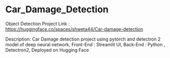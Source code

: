 # Car_Damage_Detection
Object Detection 
Project Link : https://huggingface.co/spaces/shweta44/Car-damage-detection

Description:
Car Damage detection project using pytorch and detectron 2 model of deep neural network,
Front-End : Streamlit UI,
Back-End : Python , Detectron2,
Deployed on Hugging Face

